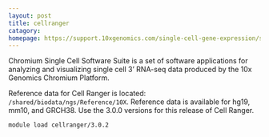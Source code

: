```yaml
---
layout: post
title: cellranger
catagory:  
homepage: https://support.10xgenomics.com/single-cell-gene-expression/software/pipelines/latest
---
```

Chromium Single Cell Software Suite is a set of software applications for analyzing and visualizing single cell 3’ RNA-seq data produced by the 10x Genomics Chromium Platform.

Reference data for Cell Ranger is located: ```/shared/biodata/ngs/Reference/10X```. Reference data is available for hg19, mm10, and GRCH38. Use the 3.0.0 versions for this release of Cell Ranger.

```
module load cellranger/3.0.2
```
